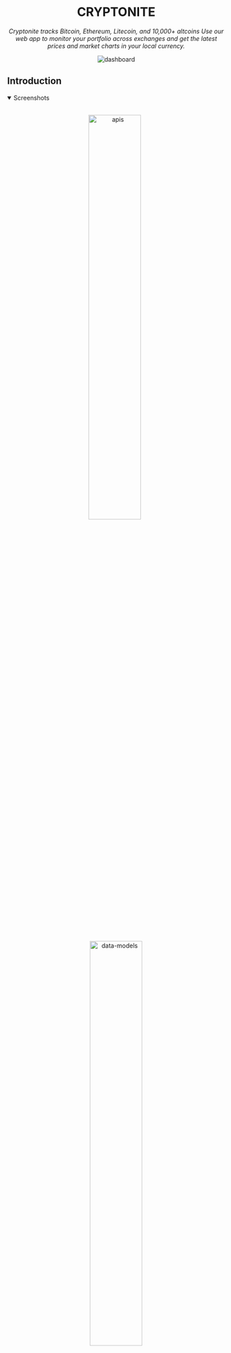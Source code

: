 <h1 align="center">
  CRYPTONITE
</h1>

<p align="center">
  <i align="center"> Cryptonite tracks Bitcoin, Ethereum, Litecoin, and 10,000+ altcoins
          Use our web app to monitor your portfolio across exchanges and get the
          latest prices and market charts in your local currency.</i>
</p>


<p align="center">
    <img src="https://github-production-user-asset-6210df.s3.amazonaws.com/95634562/350777419-09054328-92cc-4f1b-88b3-d7679676ccc6.png?X-Amz-Algorithm=AWS4-HMAC-SHA256&X-Amz-Credential=AKIAVCODYLSA53PQK4ZA%2F20240721%2Fus-east-1%2Fs3%2Faws4_request&X-Amz-Date=20240721T150424Z&X-Amz-Expires=300&X-Amz-Signature=deac0a35785a5993b047221901f4e74e456d465183e8a88ba095175f45cb6388&X-Amz-SignedHeaders=host&actor_id=95634562&key_id=0&repo_id=830171347" alt="dashboard"/>
</p>


## Introduction

<details open>
<summary>
 Screenshots
</summary> <br />

<p align="center">
    <img width="49%" src="https://github.com/user-attachments/assets/d9a79e67-59bb-4c24-bc98-bb7c570c3fec" alt="apis"/>
&nbsp;
    <img width="49%" src="https://github.com/user-attachments/assets/d18190d3-2913-49e9-8508-509522fa7d5b" alt="data-models"/>
</p>

<p align="center">
    <img width="49%" src="https://github.com/user-attachments/assets/c0bfbc41-62f3-4626-b6c6-bf700690b139" alt="plugins"/>
&nbsp;
    <img width="49%" src="https://github.com/user-attachments/assets/f4d2bef6-1ea1-47fd-b64c-a10ee83687c3" alt="microservices"/>
</p> 
    
<p align="center">
    <img width="24%" src="https://github.com/user-attachments/assets/65e1a8da-04f1-4782-91fd-c3f1d3b4e155" alt="own-your-code"/>
&nbsp;
    <img width="24%" src="https://github.com/user-attachments/assets/286edc75-4e3c-407e-8a03-3328055dabe7" alt="customize-code"/>
&nbsp;
    <img width="24%" src="https://github.com/user-attachments/assets/b6e47fcb-5d0c-4042-afe6-65a586f669eb" alt="customize-code"/>
&nbsp;
    <img width="24%" src="https://github.com/user-attachments/assets/bc041e06-e151-4205-9abf-1538c1f795ad" alt="customize-code"/>
</p>

</details>

## Usage 

To get started with Cryptonite, the hosted version of the product can be used at https://cryptonite-anubhav.vercel.app/. The website provides an overview of the application.

## Development


<details open>
<summary>
Running Cryptonite
</summary> <br />


**BEFORE** you run the following steps make sure:
1. You have typescript installed locally on you machine ```npm install -g typescript```
2. You are using a supported node version (check `engines` `node` in the [package.json](./package.json))
3. You are using a supported npm version (check `engines` `npm` in the [package.json](./package.json))


1. Clone the repository and install dependencies:
```shell
git clone git@github.com:Anubhav-Pal/Cryptonite.git && cd cryptonite && npm install
```

2. Run the script, which takes care of installing dependencies, building packages, and setting up the workspace:
```shell
npm run dev
```
## Resources

- **[Website](https://cryptonite-anubhav.vercel.app/)** overview of the product.
- **[Next](https://nextjs.org/)** for comprehensive documentation on nextjs.
- **[Typescript](https://www.typescriptlang.org/)**  for comprehensive documentation on Typescript.
- **[ApexCharts](https://apexcharts.com)** for comprehensive documentation on React Apex charts.

